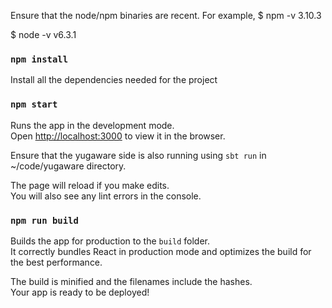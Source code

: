 Ensure that the node/npm binaries are recent. For example,
$ npm -v
3.10.3

$ node -v
v6.3.1


### `npm install`
Install all the dependencies needed for the project

### `npm start`

Runs the app in the development mode.<br>
Open [http://localhost:3000](http://localhost:3000) to view it in the browser.

Ensure that the yugaware side is also running using `sbt run` in ~/code/yugaware directory.<br>

The page will reload if you make edits.<br>
You will also see any lint errors in the console.

### `npm run build`

Builds the app for production to the `build` folder.<br>
It correctly bundles React in production mode and optimizes the build for the best performance.

The build is minified and the filenames include the hashes.<br>
Your app is ready to be deployed!
